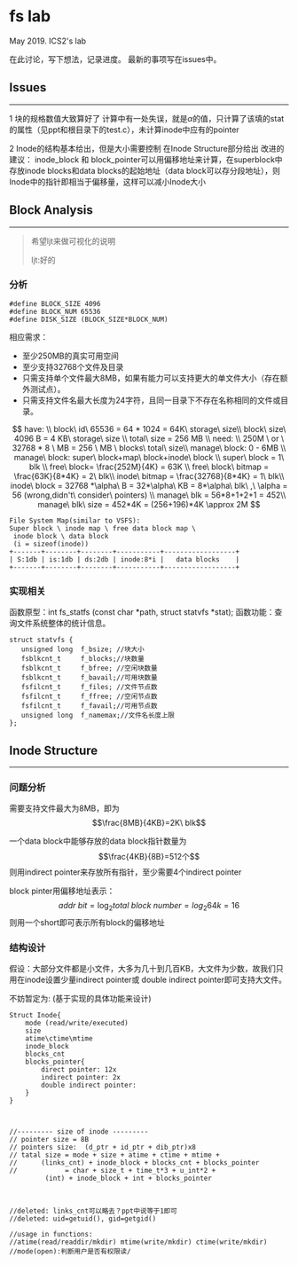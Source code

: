 # fs lab
May 2019. ICS2's lab 

在此讨论，写下想法，记录进度。
最新的事项写在issues中。

## Issues
---
1
块的规格数值大致算好了
计算中有一处失误，就是$\alpha$的值，只计算了该填的stat的属性（见ppt和根目录下的test.c），未计算inode中应有的pointer

2
Inode的结构基本给出，但是大小需要控制
在Inode Structure部分给出
改进的建议：
inode_block 和 block_pointer可以用偏移地址来计算，在superblock中存放inode blocks和data blocks的起始地址（data block可以存分段地址），则Inode中的指针即相当于偏移量，这样可以减小Inode大小


## Block Analysis
---
> 希望ljt来做可视化的说明
> 
> ljt:好的


### 分析

```
#define BLOCK_SIZE 4096
#define BLOCK_NUM 65536
#define DISK_SIZE (BLOCK_SIZE*BLOCK_NUM)
```
相应需求：
* 至少250MB的真实可用空间
* 至少支持32768个文件及目录
* 只需支持单个文件最大8MB，如果有能力可以支持更大的单文件大小（存在额外测试点）。
* 只需支持文件名最大长度为24字符，且同一目录下不存在名称相同的文件或目录。


$$
have: \\
block\ id\ 65536 = 64 * 1024 = 64K\ storage\ size\\
block\ size\ 4096 B = 4 KB\ storage\ size \\
total\ size = 256 MB \\
need: \\
250M \ or \ 
32768 * 8 \ MB = 256 \ MB \ blocks\ total\ size\\
manage\ block: 0 - 6MB \\
manage\ block: super\ block+map\ block+inode\ block \\
super\ block = 1\ blk \\
free\ block= \frac{252M}{4K} = 63K \\
free\ block\ bitmap =  \frac{63K}{8*4K} = 2\ blk\\
inode\ bitmap = \frac{32768}{8*4K} = 1\ blk\\
inode\ block = 32768 *\alpha\ B = 32*\alpha\ KB = 8*\alpha\ blk\ ,\  \alpha = 56 (wrong,didn't\ consider\ pointers) \\
manage\ blk = 56*8+1+2+1 = 452\\
manage\ blk\ size = 452*4K = (256+196)*4K \approx 2M
$$

```
File System Map(similar to VSFS):
Super block \ inode map \ free data block map \
 inode block \ data block
 (i = sizeof(inode))
+-------+--------+--------+-----------+------------------+
| S:1db | is:1db | ds:2db | inode:8*i |   data blocks    |
+-------+--------+--------+-----------+------------------+
```

### 实现相关
函数原型：int fs_statfs (const char *path, struct statvfs *stat);
函数功能：查询文件系统整体的统计信息。

```
struct statvfs {
   unsigned long  f_bsize; //块大小
   fsblkcnt_t     f_blocks;//块数量
   fsblkcnt_t     f_bfree; //空闲块数量
   fsblkcnt_t     f_bavail;//可用块数量
   fsfilcnt_t     f_files; //文件节点数
   fsfilcnt_t     f_ffree; //空闲节点数
   fsfilcnt_t     f_favail;//可用节点数
   unsigned long  f_namemax;//文件名长度上限
};
```


## Inode Structure
---
### 问题分析
需要支持文件最大为8MB，即为
$$\frac{8MB}{4KB}=2K\ blk$$

一个data block中能够存放的data block指针数量为
$$\frac{4KB}{8B}=512个$$
则用indirect pointer来存放所有指针，至少需要4个indirect pointer

block pinter用偏移地址表示：
$$addr\ bit = \log_{2}{total\ block\ number} = log_2{64k}=16$$
则用一个short即可表示所有block的偏移地址

### 结构设计
假设：大部分文件都是小文件，大多为几十到几百KB，大文件为少数，故我们只用在inode设置少量indirect pointer或 double indirect pointer即可支持大文件。

不妨暂定为:
(基于实现的具体功能来设计)
```
Struct Inode{
    mode (read/write/executed)
    size
    atime\ctime\mtime
    inode_block
    blocks_cnt
    blocks_pointer{
        direct pointer: 12x
        indirect pointer: 2x
        double indirect pointer: 
    }
}



//--------- size of inode ---------
// pointer size = 8B
// pointers size:  (d_ptr + id_ptr + dib_ptr)x8 
// tatal size = mode + size + atime + ctime + mtime +  
//      (links_cnt) + inode_block + blocks_cnt + blocks_pointer
//            = char + size_t + time_t*3 + u_int*2 +  
         (int) + inode_block + int + blocks_pointer



//deleted: links_cnt可以略去？ppt中说等于1即可
//deleted: uid=getuid(), gid=getgid()

//usage in functions:
//atime(read/readdir/mkdir) mtime(write/mkdir) ctime(write/mkdir)
//mode(open):判断用户是否有权限读/

```

